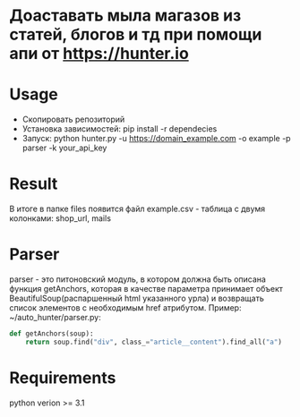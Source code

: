 # Доаставать мыла магазов из статей, блогов и тд при помощи апи от https://hunter.io
# Usage
- Скопировать репозиторий
- Установка зависимостей: pip install -r dependecies
- Запуск: python hunter.py -u https://domain_example.com -o example -p parser -k your_api_key
# Result
В итоге в папке files появится файл example.csv - таблица с двумя колонками: shop_url, mails
# Parser
parser - это питоновский модуль, в котором должна быть описана функция getAnchors, которая в качестве параметра принимает объект BeautifulSoup(распаршенный html указанного урла) и возвращать список элементов с необходимым href атрибутом.
Пример:
~/auto_hunter/parser.py:
```python
def getAnchors(soup):
	return soup.find("div", class_="article__content").find_all("a")
```

# Requirements
python verion >= 3.1 
